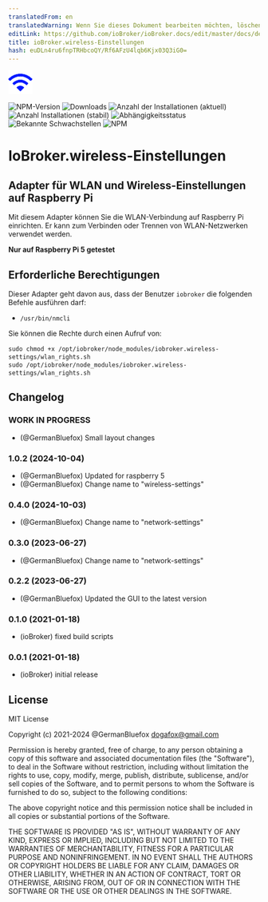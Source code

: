```yaml
---
translatedFrom: en
translatedWarning: Wenn Sie dieses Dokument bearbeiten möchten, löschen Sie bitte das Feld "translationsFrom". Andernfalls wird dieses Dokument automatisch erneut übersetzt
editLink: https://github.com/ioBroker/ioBroker.docs/edit/master/docs/de/adapterref/iobroker.wireless-settings/README.md
title: ioBroker.wireless-Einstellungen
hash: euDLn4ru6fnpTRHbcoQY/Rf6AFzU4lqb6Kjx03Q3iG0=
---
```

![Logo](../../../en/adapterref/iobroker.wireless-settings/admin/wireless-settings.png)

![NPM-Version](http://img.shields.io/npm/v/iobroker.telemetry.svg)
![Downloads](https://img.shields.io/npm/dm/iobroker.telemetry.svg)
![Anzahl der Installationen (aktuell)](http://iobroker.live/badges/wireless-settings-installed.svg)
![Anzahl Installationen (stabil)](http://iobroker.live/badges/wireless-settings-stable.svg)
![Abhängigkeitsstatus](https://img.shields.io/david/ioBroker/iobroker.wireless-settings.svg)
![Bekannte Schwachstellen](https://snyk.io/test/github/ioBroker/ioBroker.wireless-settings/badge.svg)
![NPM](https://nodei.co/npm/iobroker.telemetry.png?downloads=true)

# IoBroker.wireless-Einstellungen
## Adapter für WLAN und Wireless-Einstellungen auf Raspberry Pi
Mit diesem Adapter können Sie die WLAN-Verbindung auf Raspberry Pi einrichten. Er kann zum Verbinden oder Trennen von WLAN-Netzwerken verwendet werden.

**Nur auf Raspberry Pi 5 getestet**

## Erforderliche Berechtigungen
Dieser Adapter geht davon aus, dass der Benutzer `iobroker` die folgenden Befehle ausführen darf:

- `/usr/bin/nmcli`

Sie können die Rechte durch einen Aufruf von:

```shell
sudo chmod +x /opt/iobroker/node_modules/iobroker.wireless-settings/wlan_rights.sh
sudo /opt/iobroker/node_modules/iobroker.wireless-settings/wlan_rights.sh
```

<!-- Platzhalter für die nächste Version (am Anfang der Zeile):

### **IN ARBEIT** -->

## Changelog
### **WORK IN PROGRESS**

-   (@GermanBluefox) Small layout changes

### 1.0.2 (2024-10-04)

-   (@GermanBluefox) Updated for raspberry 5
-   (@GermanBluefox) Change name to "wireless-settings"

### 0.4.0 (2024-10-03)

-   (@GermanBluefox) Change name to "network-settings"

### 0.3.0 (2023-06-27)

-   (@GermanBluefox) Change name to "network-settings"

### 0.2.2 (2023-06-27)

-   (@GermanBluefox) Updated the GUI to the latest version

### 0.1.0 (2021-01-18)

-   (ioBroker) fixed build scripts

### 0.0.1 (2021-01-18)

-   (ioBroker) initial release

## License

MIT License

Copyright (c) 2021-2024 @GermanBluefox <dogafox@gmail.com>

Permission is hereby granted, free of charge, to any person obtaining a copy
of this software and associated documentation files (the "Software"), to deal
in the Software without restriction, including without limitation the rights
to use, copy, modify, merge, publish, distribute, sublicense, and/or sell
copies of the Software, and to permit persons to whom the Software is
furnished to do so, subject to the following conditions:

The above copyright notice and this permission notice shall be included in all
copies or substantial portions of the Software.

THE SOFTWARE IS PROVIDED "AS IS", WITHOUT WARRANTY OF ANY KIND, EXPRESS OR
IMPLIED, INCLUDING BUT NOT LIMITED TO THE WARRANTIES OF MERCHANTABILITY,
FITNESS FOR A PARTICULAR PURPOSE AND NONINFRINGEMENT. IN NO EVENT SHALL THE
AUTHORS OR COPYRIGHT HOLDERS BE LIABLE FOR ANY CLAIM, DAMAGES OR OTHER
LIABILITY, WHETHER IN AN ACTION OF CONTRACT, TORT OR OTHERWISE, ARISING FROM,
OUT OF OR IN CONNECTION WITH THE SOFTWARE OR THE USE OR OTHER DEALINGS IN THE
SOFTWARE.